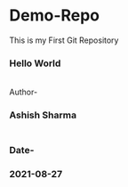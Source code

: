 # Demo-Repo
This is my First Git Repository
<br>
<h3>Hello World</h3>
<br>
Author-<h3>Ashish Sharma<h3>
<br>
Date-<h3>2021-08-27<h3>
